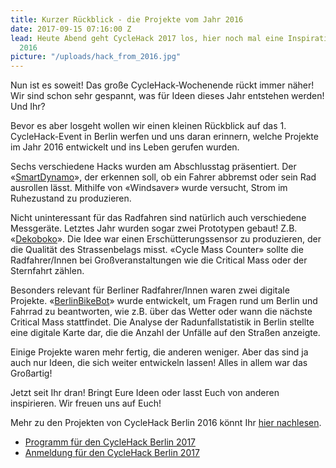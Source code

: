 ```yaml
---
title: Kurzer Rückblick - die Projekte vom Jahr 2016
date: 2017-09-15 07:16:00 Z
lead: Heute Abend geht CycleHack 2017 los, hier noch mal eine Inspirationsquelle von
  2016
picture: "/uploads/hack_from_2016.jpg"
---
```


Nun ist es soweit! Das große CycleHack-Wochenende rückt immer näher! Wir sind schon sehr gespannt, was für Ideen dieses Jahr entstehen werden! Und Ihr?

Bevor es aber losgeht wollen wir einen kleinen Rückblick auf das 1. CycleHack-Event in Berlin werfen und uns daran erinnern, welche Projekte im Jahr 2016 entwickelt und ins Leben gerufen wurden.

Sechs verschiedene Hacks wurden am Abschlusstag präsentiert. Der «[SmartDynamo](http://catalogue.cyclehack.com/catalogue/smartdynamo/)», der erkennen soll, ob ein Fahrer abbremst oder sein Rad ausrollen lässt. Mithilfe von «Windsaver» wurde versucht, Strom im Ruhezustand zu produzieren.

Nicht uninteressant für das Radfahren sind natürlich auch verschiedene Messgeräte. Letztes Jahr wurden sogar zwei Prototypen gebaut! Z.B. «[Dekoboko](http://catalogue.cyclehack.com/catalogue/dekoboko-%e5%87%b8%e5%87%b9-road-quality-mapping/)». Die Idee war einen Erschütterungssensor zu produzieren, der die Qualität des Strassenbelags misst. «Cycle Mass Counter» sollte die Radfahrer/Innen bei Großveranstaltungen wie die Critical Mass oder der Sternfahrt zählen.

Besonders relevant für Berliner Radfahrer/Innen waren zwei digitale Projekte. «[BerlinBikeBot](http://catalogue.cyclehack.com/catalogue/berlinbikebot/)» wurde entwickelt, um Fragen rund um Berlin und Fahrrad zu beantworten, wie z.B. über das Wetter oder wann die nächste Critical Mass stattfindet. Die Analyse der Radunfallstatistik in Berlin stellte eine digitale Karte dar, die die Anzahl der Unfälle auf den Straßen anzeigte.

Einige Projekte waren mehr fertig, die anderen weniger. Aber das sind ja auch nur Ideen, die sich weiter entwickeln lassen! Alles in allem war das Großartig!

Jetzt seit Ihr dran! Bringt Eure Ideen oder lasst Euch von anderen inspirieren. Wir freuen uns auf Euch!

Mehr zu den Projekten von CycleHack Berlin 2016 könnt Ihr [hier nachlesen](http://cyclehackberlin.de/2016/06/30/rueckblick.html).

- [Programm für den CycleHack Berlin 2017](http://cyclehackberlin.de/mitmachen/)
- [Anmeldung für den CycleHack Berlin 2017](https://pretix.eu/cyclehackber/2017/)
